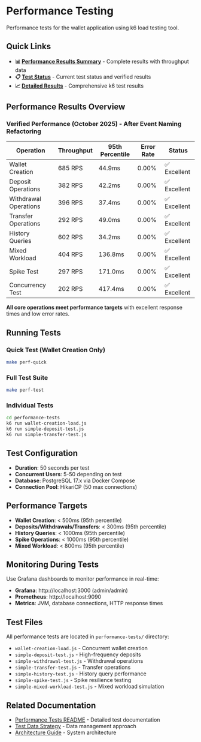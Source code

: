 # Performance Testing

Performance tests for the wallet application using k6 load testing tool.

## Quick Links

- **📊 [Performance Results Summary](../../performance-tests/results/summary.md)** - Complete results with throughput data
- **📋 [Test Status](../../performance-tests/CURRENT_STATUS.md)** - Current test status and verified results
- **📈 [Detailed Results](../../performance-tests/k6-performance-test-results.md)** - Comprehensive k6 test results

## Performance Results Overview

### Verified Performance (October 2025) - After Event Naming Refactoring

| Operation | Throughput | 95th Percentile | Error Rate | Status |
|-----------|------------|-----------------|------------|--------|
| Wallet Creation | 685 RPS | 44.9ms | 0.00% | ✅ Excellent |
| Deposit Operations | 382 RPS | 42.2ms | 0.00% | ✅ Excellent |
| Withdrawal Operations | 396 RPS | 37.4ms | 0.00% | ✅ Excellent |
| Transfer Operations | 292 RPS | 49.0ms | 0.00% | ✅ Excellent |
| History Queries | 602 RPS | 34.2ms | 0.00% | ✅ Excellent |
| Mixed Workload | 404 RPS | 136.8ms | 0.00% | ✅ Excellent |
| Spike Test | 297 RPS | 171.0ms | 0.00% | ✅ Excellent |
| Concurrency Test | 202 RPS | 417.4ms | 0.00% | ✅ Excellent |

**All core operations meet performance targets** with excellent response times and low error rates.

## Running Tests

### Quick Test (Wallet Creation Only)
```bash
make perf-quick
```

### Full Test Suite
```bash
make perf-test
```

### Individual Tests
```bash
cd performance-tests
k6 run wallet-creation-load.js
k6 run simple-deposit-test.js
k6 run simple-transfer-test.js
```

## Test Configuration

- **Duration**: 50 seconds per test
- **Concurrent Users**: 5-50 depending on test
- **Database**: PostgreSQL 17.x via Docker Compose
- **Connection Pool**: HikariCP (50 max connections)

## Performance Targets

- **Wallet Creation**: < 500ms (95th percentile)
- **Deposits/Withdrawals/Transfers**: < 300ms (95th percentile)
- **History Queries**: < 1000ms (95th percentile)
- **Spike Operations**: < 1000ms (95th percentile)
- **Mixed Workload**: < 800ms (95th percentile)

## Monitoring During Tests

Use Grafana dashboards to monitor performance in real-time:
- **Grafana**: http://localhost:3000 (admin/admin)
- **Prometheus**: http://localhost:9090
- **Metrics**: JVM, database connections, HTTP response times

## Test Files

All performance tests are located in `performance-tests/` directory:
- `wallet-creation-load.js` - Concurrent wallet creation
- `simple-deposit-test.js` - High-frequency deposits
- `simple-withdrawal-test.js` - Withdrawal operations
- `simple-transfer-test.js` - Transfer operations
- `simple-history-test.js` - History query performance
- `simple-spike-test.js` - Spike resilience testing
- `simple-mixed-workload-test.js` - Mixed workload simulation

## Related Documentation

- [Performance Tests README](../../performance-tests/README.md) - Detailed test documentation
- [Test Data Strategy](../../performance-tests/test-data-strategy.md) - Data management approach
- [Architecture Guide](../architecture/README.md) - System architecture